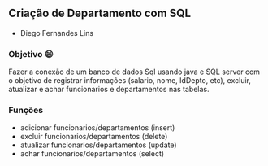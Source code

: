 ## Criação de Departamento com SQL

- Diego Fernandes Lins

### Objetivo 😄

Fazer a conexão de um banco de dados Sql usando java e SQL server com o objetivo de registrar informações (salario, nome, IdDepto, etc), excluir, atualizar e achar funcionarios e departamentos nas tabelas.

### Funções

- adicionar funcionarios/departamentos (insert)
- excluir funcionarios/departamentos (delete)
- atualizar funcionarios/departamentos (update)
- achar funcionarios/departamentos (select)


